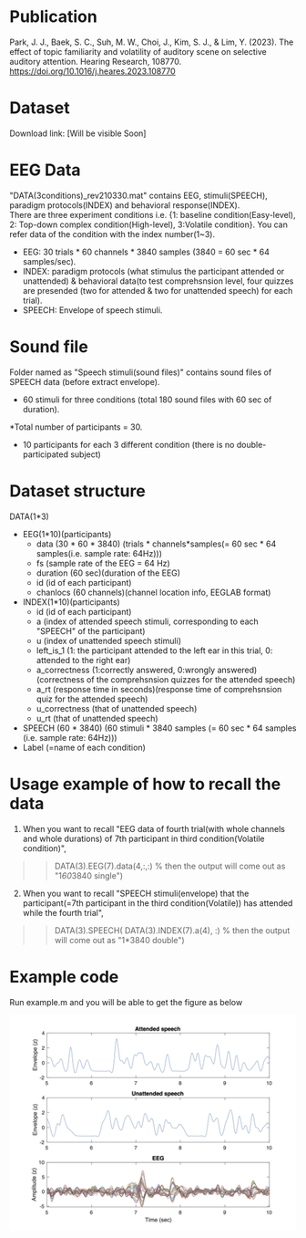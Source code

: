# Publication
Park, J. J., Baek, S. C., Suh, M. W., Choi, J., Kim, S. J., & Lim, Y. (2023). The effect of topic familiarity and volatility of auditory scene on selective auditory attention. Hearing Research, 108770.
https://doi.org/10.1016/j.heares.2023.108770


# Dataset

Download link: [Will be visible Soon]


# EEG Data

"DATA(3conditions)_rev210330.mat" contains EEG, stimuli(SPEECH), paradigm protocols(INDEX) and behavioral response(INDEX).   
There are three experiment conditions i.e. {1: baseline condition(Easy-level), 2: Top-down complex condition(High-level), 3:Volatile condition}. 
You can refer data of the condition with the index number(1~3).   

- EEG: 30 trials * 60 channels * 3840 samples (3840 = 60 sec * 64 samples/sec).    
- INDEX: paradigm protocols (what stimulus the participant attended or unattended) & behavioral data(to test comprehsnsion level, four quizzes are presended (two for attended & two for unattended speech) for each trial).    
- SPEECH: Envelope of speech stimuli.  

# Sound file
Folder named as "Speech stimuli(sound files)" contains sound files of SPEECH data (before extract envelope).  
- 60 stimuli for three conditions (total 180 sound files with 60 sec of duration).  

*Total number of participants = 30.  
- 10 participants for each 3 different condition (there is no double-participated subject)


# Dataset structure
DATA(1*3)   
- EEG(1*10)(participants)   
  - data (30 * 60 * 3840) (trials * channels*samples(= 60 sec * 64 samples(i.e. sample rate: 64Hz)))   
  - fs (sample rate of the EEG = 64 Hz)   
  - duration (60 sec)(duration of the EEG)   
  - id (id of each participant)   
  - chanlocs (60 channels)(channel location info, EEGLAB format)   
- INDEX(1*10)(participants)
  - id (id of each participant)    
  - a (index of attended speech stimuli, corresponding to each "SPEECH" of the participant)    
  - u (index of unattended speech stimuli)     
  - left_is_1 (1: the participant attended to the left ear in this trial, 0: attended to the right ear)      
  - a_correctness (1:correctly answered, 0:wrongly answered) (correctness of the comprehsnsion quizzes for the attended speech)      
  - a_rt (response time in seconds)(response time of comprehsnsion quiz for the attended speech)      
  - u_correctness (that of unattended speech)      
  - u_rt (that of unattended speech)     
- SPEECH (60 * 3840) (60 stimuli * 3840 samples (= 60 sec * 64 samples (i.e. sample rate: 64Hz)))      
- Label (=name of each condition)       


# Usage example of how to recall the data
1. When you want to recall "EEG data of fourth trial(with whole channels and whole durations) of 7th participant in third condition(Volatile condition)",  
>> DATA(3).EEG(7).data(4,:,:)
% then the output will come out as "1*60*3840 single")

2. When you want to recall "SPEECH stimuli(envelope) that the participant(=7th participant in the third condition(Volatile)) has attended while the fourth trial",   
>> DATA(3).SPEECH( DATA(3).INDEX(7).a(4), :)
% then the output will come out as "1*3840 double")

# Example code

Run example.m and you will be able to get the figure as below

![Output_Figure](example_output_figure.jpg)
